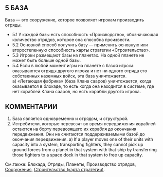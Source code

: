 5 БАЗА
---

База — это сооружение, которое позволяет игрокам производить отряды.
* 5.1 У каждой базы есть способность «Производство», обозначающая количество отрядов, которое она способна произвести.
* 5.2 Основной способ получить базу — применить основную или второстепенную способность карты стратегии «Строительство».
* 5.3 Игроки размещают базы на планетах. На одной планете не может быть больше одной базы.
* 5.4 Если в любой момент игры на планете с базой игрока оказываются отряды другого игрока и нет ни одного отряда его собственных наземных войск, эта база уничтожается.  
  а) «Летающая фабрика» (база Клана сааров) уничтожается, когда оказывается в блокаде, то есть когда она находится в системе, где нет кораблей Клана сааров, но есть корабли другого игрока.

КОММЕНТАРИИ
--- 
1) База является одновременно и отрядом, и структурой.
2) Истребители, которые перевозят во время передвижения кораблей остаются на борту перевозящего их корабля до окончания передвижения. Они не считаются поддерживаемыми базой до окончания передвижения.
   а) If a player moves one of their units with capacity into a system, transporting fighters, they cannot pick up ground forces from a planet in that system with that ship by transferring those fighters to a space dock in that system to free up capacity.

См.также: Блокада, Отряды, Планеты, Производство отрядов, [Сооружения](structures.md), [Строительство (карта стратегии)](construction_sc.md).
